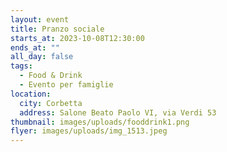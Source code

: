 ```yaml
---
layout: event
title: Pranzo sociale
starts_at: 2023-10-08T12:30:00
ends_at: ""
all_day: false
tags:
  - Food & Drink
  - Evento per famiglie
location:
  city: Corbetta
  address: Salone Beato Paolo VI, via Verdi 53
thumbnail: images/uploads/fooddrink1.png
flyer: images/uploads/img_1513.jpeg
---
```

